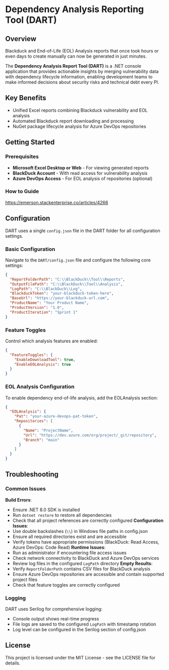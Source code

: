 # Dependency Analysis Reporting Tool (DART)

## Overview

Blackduck and End-of-Life (EOL) Analysis reports that once took hours or even days to create manually can now be generated in just minutes.

The **Dependency Analysis Report Tool (DART)** is a .NET console application that provides actionable insights by merging vulnerability data with dependency lifecycle information, enabling development teams to make informed decisions about security risks and technical debt every PI.

## Key Benefits

- Unified Excel reports combining Blackduck vulnerability and EOL analysis
- Automated Blackduck report downloading and processing
- NuGet package lifecycle analysis for Azure DevOps repositories

## Getting Started

### Prerequisites

- **Microsoft Excel Desktop or Web** - For viewing generated reports
- **BlackDuck Account** - With read access for vulnerability analysis
- **Azure DevOps Access** - For EOL analysis of repositories (optional)

### How to Guide

https://emerson.stackenterprise.co/articles/4266

## Configuration

DART uses a single `config.json` file in the DART folder for all configuration settings.

### Basic Configuration

Navigate to the `DART/config.json` file and configure the following core settings:
```json
{
  "ReportFolderPath": "C:\\BlackDuck\\Tool\\Reports",
  "OutputFilePath": "C:\\BlackDuck\\Tool\\Analysis", 
  "LogPath": "C:\\BlackDuck\\Log",
  "BlackduckToken": "your-blackduck-token-here",
  "BaseUrl": "https://your-blackduck-url.com",
  "ProductName": "Your Product Name",
  "ProductVersion": "1.0",
  "ProductIteration": "Sprint 1"
}
```

### Feature Toggles

Control which analysis features are enabled:
```json
{
  "FeatureToggles": {
    "EnableDownloadTool": true,
    "EnableEOLAnalysis": true
  }
}
```

### EOL Analysis Configuration

To enable dependency end-of-life analysis, add the EOLAnalysis section:
```json
{
  "EOLAnalysis": {
    "Pat": "your-azure-devops-pat-token",
    "Repositories": [
      {
        "Name": "ProjectName",
        "Url": "https://dev.azure.com/org/project/_git/repository",
        "Branch": "main"
      }
    ]
  }
}
```

## Troubleshooting

### Common Issues

**Build Errors**:
- Ensure .NET 8.0 SDK is installed
- Run `dotnet restore` to restore all dependencies
- Check that all project references are correctly configured
**Configuration Issues**:
- Use double backslashes (`\\`) in Windows file paths in config.json
- Ensure all required directories exist and are accessible
- Verify tokens have appropriate permissions (BlackDuck: Read Access, Azure DevOps: Code Read)
**Runtime Issues**:
- Run as administrator if encountering file access issues
- Check network connectivity to BlackDuck and Azure DevOps services
- Review log files in the configured `LogPath` directory
**Empty Results**:
- Verify `ReportFolderPath` contains CSV files for BlackDuck analysis
- Ensure Azure DevOps repositories are accessible and contain supported project files
- Check that feature toggles are correctly configured

### Logging

DART uses Serilog for comprehensive logging:
- Console output shows real-time progress
- File logs are saved to the configured `LogPath` with timestamp rotation
- Log level can be configured in the Serilog section of config.json

## License

This project is licensed under the MIT License - see the LICENSE file for details.
